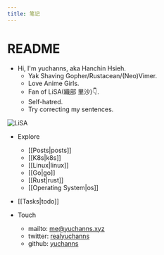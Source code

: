 ```yaml
---
title: 笔记
---
```

# README

* Hi, I'm yuchanns, aka Hanchin Hsieh. 
   * Yak Shaving Gopher/Rustacean/(Neo)Vimer.
   * Love Anime Girls. 
   * Fan of LiSA(織部 里沙):point_down:.
   * Self-hatred. 
   * Try correcting my sentences.

![LiSA](/images/LiSA.png)

* Explore
    * [[Posts|posts]]
    * [[K8s|k8s]]
    * [[Linux|linux]]
    * [[Go|go]]
    * [[Rust|rust]]
    * [[Operating System|os]]

* [[Tasks|todo]]

* Touch
    * mailto: [me@yuchanns.xyz](mailto:me@yuchanns.xyz)
    * twitter: [realyuchanns](https://twitter.com/realyuchanns)
    * github: [yuchanns](https://github.com/yuchanns)
